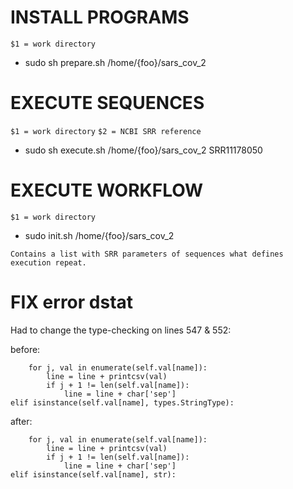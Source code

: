 
# INSTALL PROGRAMS

`$1 = work directory`
* sudo sh prepare.sh /home/{foo}/sars_cov_2

# EXECUTE SEQUENCES

`$1 = work directory`
`$2 = NCBI SRR reference`
* sudo sh execute.sh /home/{foo}/sars_cov_2 SRR11178050

# EXECUTE WORKFLOW

`$1 = work directory`
* sudo init.sh /home/{foo}/sars_cov_2

`Contains a list with SRR parameters of sequences what defines execution repeat.`

# FIX error dstat 
Had to change the type-checking on lines 547 & 552:

before:
```if isinstance(self.val[name], types.ListType) or isinstance(self.val[name], types.TupleType):
    for j, val in enumerate(self.val[name]):
        line = line + printcsv(val)
        if j + 1 != len(self.val[name]):
            line = line + char['sep']
elif isinstance(self.val[name], types.StringType):
```

after:

```if isinstance(self.val[name], (tuple, list)):
    for j, val in enumerate(self.val[name]):
        line = line + printcsv(val)
        if j + 1 != len(self.val[name]):
            line = line + char['sep']
elif isinstance(self.val[name], str):
```
